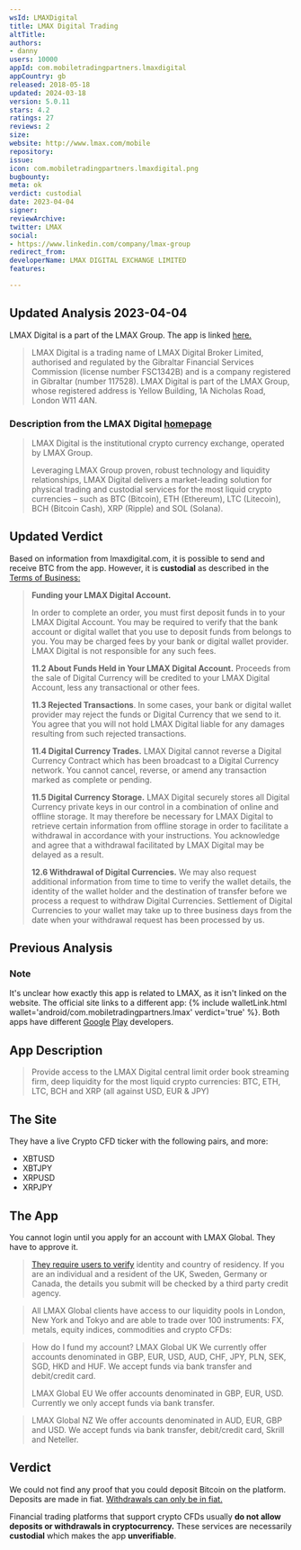 ```yaml
---
wsId: LMAXDigital
title: LMAX Digital Trading
altTitle: 
authors:
- danny
users: 10000
appId: com.mobiletradingpartners.lmaxdigital
appCountry: gb
released: 2018-05-18
updated: 2024-03-18
version: 5.0.11
stars: 4.2
ratings: 27
reviews: 2
size: 
website: http://www.lmax.com/mobile
repository: 
issue: 
icon: com.mobiletradingpartners.lmaxdigital.png
bugbounty: 
meta: ok
verdict: custodial
date: 2023-04-04
signer: 
reviewArchive: 
twitter: LMAX
social:
- https://www.linkedin.com/company/lmax-group
redirect_from: 
developerName: LMAX DIGITAL EXCHANGE LIMITED
features: 

---
```


## Updated Analysis 2023-04-04

LMAX Digital is a part of the LMAX Group. The app is linked [here.](https://www.lmaxdigital.com/trading/)

> LMAX Digital is a trading name of LMAX Digital Broker Limited, authorised and regulated by the Gibraltar Financial Services Commission (license number FSC1342B) and is a company registered in Gibraltar (number 117528). LMAX Digital is part of the LMAX Group, whose registered address is Yellow Building, 1A Nicholas Road, London W11 4AN.

### Description from the LMAX Digital [homepage](https://www.lmaxdigital.com/overview/)

> LMAX Digital is the institutional crypto currency exchange, operated by LMAX Group.
>
> Leveraging LMAX Group proven, robust technology and liquidity relationships, LMAX Digital delivers a market-leading solution for physical trading and custodial services for the most liquid crypto currencies – such as BTC (Bitcoin), ETH (Ethereum), LTC (Litecoin), BCH (Bitcoin Cash), XRP (Ripple) and SOL (Solana).

## Updated Verdict 

Based on information from lmaxdigital.com, it is possible to send and receive BTC from the app. However, it is **custodial** as described in the [Terms of Business:](https://www.lmaxdigital.com/documents/LMAXDigital-Terms-of-Business.pdf) 

> **Funding your LMAX Digital Account.** 
> 
> In order to complete an order, you must first deposit funds in to your LMAX Digital Account. You may be required to verify that the bank account or digital wallet that you use to deposit funds from belongs to you. You may be charged fees
by your bank or digital wallet provider. LMAX Digital is not responsible for any such fees.
>
> **11.2 About Funds Held in Your LMAX Digital Account.** Proceeds from the sale of Digital Currency will be credited to your LMAX Digital Account, less any transactional or other fees.
>
> **11.3 Rejected Transactions**. In some cases, your bank or digital wallet provider may reject the funds or Digital Currency that we send to it. You agree that you will not hold LMAX Digital liable for any damages resulting from such rejected transactions.
>
> **11.4 Digital Currency Trades.** LMAX Digital cannot reverse a Digital Currency Contract which has been broadcast to a Digital Currency network. You cannot cancel, reverse, or amend any transaction marked as complete or pending.
>
> **11.5 Digital Currency Storage.** LMAX Digital securely stores all Digital Currency private keys in our control in a combination of online and offline storage. It may therefore be necessary for LMAX Digital to retrieve certain information from offline storage in order to facilitate a withdrawal in accordance with your instructions. You acknowledge and agree that a withdrawal facilitated by LMAX Digital may be delayed as a result.
>
> **12.6 Withdrawal of Digital Currencies.** We may also request additional information from time to time to verify the wallet details, the identity of the wallet holder and the destination of transfer before we process a request to withdraw Digital Currencies. Settlement of Digital Currencies to your wallet may take up to three business days from the date when your withdrawal request has been processed by us.

## Previous Analysis

### Note

It's unclear how exactly this app is related to LMAX, as it isn't linked on the website. The official site links to a different app: {% include walletLink.html wallet='android/com.mobiletradingpartners.lmax' verdict='true' %}. Both apps have different [Google](https://play.google.com/store/apps/developer?id=LMAX+BROKER+LIMITED) [Play](https://play.google.com/store/apps/developer?id=LMAX+DIGITAL+EXCHANGE+LIMITED) developers.

## App Description

> Provide access to the LMAX Digital central limit order book streaming firm, deep liquidity for the most liquid crypto currencies: BTC, ETH, LTC, BCH and XRP (all against USD, EUR & JPY)

## The Site

They have a live Crypto CFD ticker with the following pairs, and more:

- XBTUSD
- XBTJPY
- XRPUSD
- XRPJPY

## The App

You cannot login until you apply for an account with LMAX Global. They have to approve it.

> [They require users to verify](https://www.lmax.com/global/account-faqs) identity and country of residency. If you are an individual and a resident of the UK, Sweden, Germany or Canada, the details you submit will be checked by a third party credit agency.

> All LMAX Global clients have access to our liquidity pools in London, New York and Tokyo and are able to trade over 100 instruments: FX, metals, equity indices, commodities and crypto CFDs:

> How do I fund my account?
> LMAX Global UK
> We currently offer accounts denominated in GBP, EUR, USD, AUD, CHF, JPY, PLN, SEK, SGD, HKD and HUF. We accept funds via bank transfer and debit/credit card.
>
> LMAX Global EU
> We offer accounts denominated in GBP, EUR, USD. Currently we only accept funds via bank transfer.

> LMAX Global NZ
> We offer accounts denominated in AUD, EUR, GBP and USD. We accept funds via bank transfer, debit/credit card, Skrill and Neteller.

## Verdict

We could not find any proof that you could deposit Bitcoin on the platform. Deposits are made in fiat. [Withdrawals can only be in fiat.](https://www.lmax.com/wp-content/uploads/sites/2/2019/05/Terms-of-Business.pdf)

Financial trading platforms that support crypto CFDs usually **do not allow deposits or withdrawals in cryptocurrency.** These services are necessarily **custodial** which makes the app **unverifiable**.
